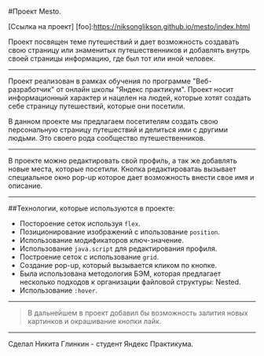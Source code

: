 #Проект Mesto.

[Ссылка на проект] [foo]:https://niksonglikson.github.io/mesto/index.html

Проект посвящен теме путешествий и дает возможность создавать свою страницу или знаменитых путешественников и добавлять внутрь своей страницы информацию, где был тот или иной человек.

---

Проект реализован в рамках обучения по программе "Веб-разработчик" от онлайн школы "Яндекс практикум".
Проект носит информационный характер и нацелен на людей, которые хотят создать себе страницу путешествий, которые они посетили.

В данном проекте мы предлагаем посетителям создать свою персональную страницу путешествий и делиться ими с другими людьми.
Это своего рода сообщество путешественников.

---

В проекте можно редактировать свой профиль, а так же добавлять новые места, которые посетили. Кнопка редактироватаь вызывает специальное окно pop-up которое дает возможность внести свое имя и описание.

---

##Технологии, которые используются в проекте:

* Постороение сеток используя `flex`.
* Позиционирование изображений с ипользование `position`.
* Использование модификаторов ключ-значение.
* Использование `java.script` для редактирования профиля.
* Построение сеток с использование `grid`.
* Создание pop-up, который вызывается кликом по кнопке.
* Была использована методология БЭМ, которая предлагает несколько подходов к организации файловой структуры: Nested.
* Использование `:hover`.

---

> В дальнейшем в проект добавил бы возможность залития новых картинков и окрашивание кнопки лайк.

---

Сделал Никита Глинкин - студент Яндекс Практикума.
